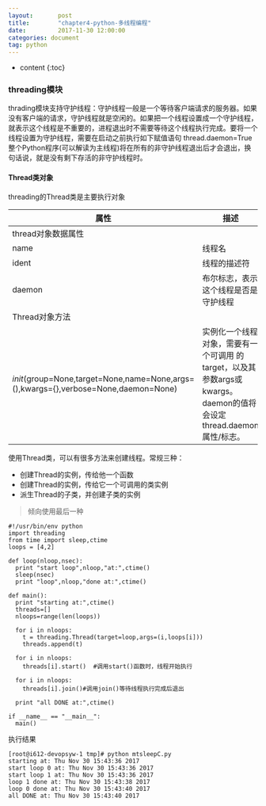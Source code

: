 ```yaml
---
layout:       post
title:        "chapter4-python-多线程编程"
date:         2017-11-30 12:00:00
categories: document
tag: python
---
```


* content
{:toc}

### threading模块
thrading模块支持守护线程：守护线程一般是一个等待客户端请求的服务器。如果没有客户端的请求，守护线程就是空闲的。如果把一个线程设置成一个守护线程，就表示这个线程是不重要的，进程退出时不需要等待这个线程执行完成。要将一个线程设置为守护线程，需要在启动之前执行如下赋值语句 thread.daemon=True整个Python程序(可以解读为主线程)将在所有的非守护线程退出后才会退出，换句话说，就是没有剩下存活的非守护线程时。
#### Thread类对象
threading的Thread类是主要执行对象

属性|描述
-|-
thread对象数据属性|
name|线程名
ident|线程的描述符
daemon|布尔标志，表示这个线程是否是守护线程
Thread对象方法|
_init_(group=None,target=None,name=None,args=(),kwargs={},verbose=None,daemon=None)|实例化一个线程对象，需要有一个可调用 的target，以及其参数args或kwargs。daemon的值将会设定thread.daemon属性/标志。

使用Thread类，可以有很多方法来创建线程。常规三种：
+ 创建Thread的实例，传给他一个函数
+ 创建Thread的实例，传给它一个可调用的类实例
+ 派生Thread的子类，并创建子类的实例

>倾向使用最后一种

```
#!/usr/bin/env python
import threading
from time import sleep,ctime
loops = [4,2]

def loop(nloop,nsec):
  print "start loop",nloop,"at:",ctime()
  sleep(nsec)
  print "loop",nloop,"done at:",ctime()

def main():
  print "starting at:",ctime()
  threads=[]
  nloops=range(len(loops))

  for i in nloops:
    t = threading.Thread(target=loop,args=(i,loops[i]))
    threads.append(t)

  for i in nloops:
    threads[i].start()  #调用start()函数时，线程开始执行

  for i in nloops:
    threads[i].join()#调用join()等待线程执行完成后退出

  print "all DONE at:",ctime()

if __name__ == "__main__":
  main()
```
执行结果
```
[root@i612-devopsyw-1 tmp]# python mtsleepC.py
starting at: Thu Nov 30 15:43:36 2017
start loop 0 at: Thu Nov 30 15:43:36 2017
start loop 1 at: Thu Nov 30 15:43:36 2017
loop 1 done at: Thu Nov 30 15:43:38 2017
loop 0 done at: Thu Nov 30 15:43:40 2017
all DONE at: Thu Nov 30 15:43:40 2017
```
